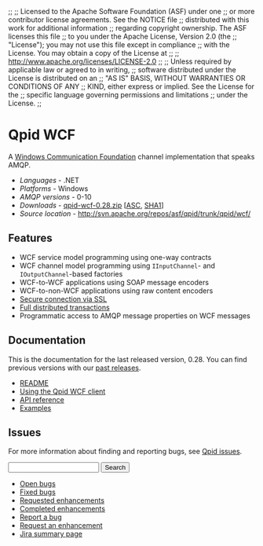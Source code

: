 ;;
;; Licensed to the Apache Software Foundation (ASF) under one
;; or more contributor license agreements.  See the NOTICE file
;; distributed with this work for additional information
;; regarding copyright ownership.  The ASF licenses this file
;; to you under the Apache License, Version 2.0 (the
;; "License"); you may not use this file except in compliance
;; with the License.  You may obtain a copy of the License at
;; 
;;   http://www.apache.org/licenses/LICENSE-2.0
;; 
;; Unless required by applicable law or agreed to in writing,
;; software distributed under the License is distributed on an
;; "AS IS" BASIS, WITHOUT WARRANTIES OR CONDITIONS OF ANY
;; KIND, either express or implied.  See the License for the
;; specific language governing permissions and limitations
;; under the License.
;;

# Qpid WCF

A [Windows Communication
Foundation](http://msdn.microsoft.com/en-us/library/ms731082.aspx)
channel implementation that speaks AMQP.

  - *Languages* - .NET
  - *Platforms* - Windows
  - *AMQP versions* - 0-10
  - *Downloads* - [qpid-wcf-0.28.zip](http://archive.apache.org/dist/qpid/0.28/qpid-wcf-0.28.zip) \[[ASC](http://archive.apache.org/dist/qpid/0.28/qpid-wcf-0.28.zip.asc), [SHA1](http://archive.apache.org/dist/qpid/0.28/SHA1SUM)]
  - *Source location* -  <http://svn.apache.org/repos/asf/qpid/trunk/qpid/wcf/>

## Features

<div class="two-column" markdown="1">

 - WCF service model programming using one-way contracts
 - WCF channel model programming using `IInputChannel`- and `IOutputChannel`-based factories
 - WCF-to-WCF applications using SOAP message encoders
 - WCF-to-non-WCF applications using raw content encoders
 - [Secure connection via SSL]({{site_url}}/releases/qpid-0.28/programming/book/ch04s04.html)
 - [Full distributed transactions]({{site_url}}/releases/qpid-0.28/programming/book/ch04s05.html)
 - Programmatic access to AMQP message properties on WCF messages

</div>

## Documentation

This is the documentation for the last released version, 0.28.  You can
find previous versions with our
[past releases]({{site_url}}/releases/index.html#past-releases).

<div class="two-column" markdown="1">

 - [README](http://svn.apache.org/repos/asf/qpid/tags/0.28/qpid/wcf/ReadMe.txt)
 - [Using the Qpid WCF client]({{site_url}}/releases/qpid-0.28/programming/book/QpidWCF.html)
 - [API reference](http://msdn.microsoft.com/en-us/library/vstudio/ms735119\(v=vs.90\).aspx)
 - [Examples](http://svn.apache.org/repos/asf/qpid/tags/0.28/qpid/wcf/samples)

</div>

## Issues

For more information about finding and reporting bugs, see
[Qpid issues]({{site_url}}/issues.html).

<div class="indent">
  <form id="jira-search-form">
    <input type="hidden" name="jql" value="project = QPID and component = 'WCF/C++ Client' and text ~ '{}' order by updatedDate desc"/>
    <input type="text" name="text"/>
    <button type="submit">Search</button>
  </form>
</div>

<div class="two-column" markdown="1">

 - [Open bugs](http://issues.apache.org/jira/issues/?jql=resolution+%3D+EMPTY+and+issuetype+%3D+%22Bug%22+and+component+%3D+%22WCF%2FC%2B%2B+Client%22+and+project+%3D+%22QPID%22)
 - [Fixed bugs](http://issues.apache.org/jira/issues/?jql=resolution+%3D+%22Fixed%22+and+issuetype+%3D+%22Bug%22+and+component+%3D+%22WCF%2FC%2B%2B+Client%22+and+project+%3D+%22QPID%22)
 - [Requested enhancements](http://issues.apache.org/jira/issues/?jql=resolution+%3D+EMPTY+and+issuetype+in+%28%22New+Feature%22%2C+%22Improvement%22%29+and+component+%3D+%22WCF%2FC%2B%2B+Client%22+and+project+%3D+%22QPID%22)
 - [Completed enhancements](http://issues.apache.org/jira/issues/?jql=resolution+%3D+%22Fixed%22+and+issuetype+in+%28%22New+Feature%22%2C+%22Improvement%22%29+and+component+%3D+%22WCF%2FC%2B%2B+Client%22+and+project+%3D+%22QPID%22)
 - [Report a bug](http://issues.apache.org/jira/secure/CreateIssueDetails!init.jspa?pid=12310520&issuetype=1&priority=3&summary=[Enter%20a%20brief%20description]&components=12313020)
 - [Request an enhancement](http://issues.apache.org/jira/secure/CreateIssueDetails!init.jspa?pid=12310520&issuetype=4&priority=3&summary=[Enter%20a%20brief%20description]&components=12313020)
 - [Jira summary page](http://issues.apache.org/jira/browse/QPID/component/12313020)

</div>
